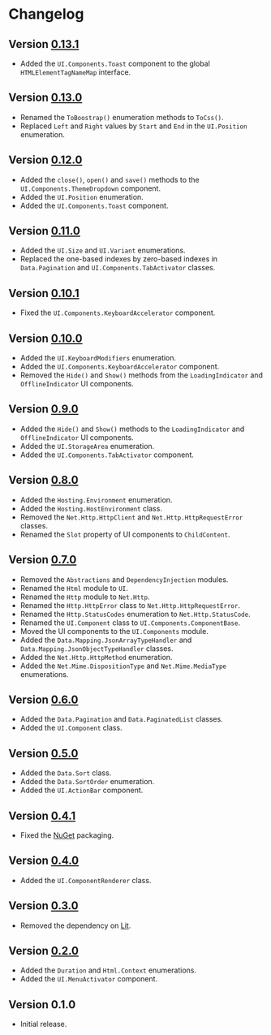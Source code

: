 # Changelog

## Version [0.13.1](https://github.com/cedx/base/compare/v0.13.0...v0.13.1)
- Added the `UI.Components.Toast` component to the global `HTMLElementTagNameMap` interface.

## Version [0.13.0](https://github.com/cedx/base/compare/v0.12.0...v0.13.0)
- Renamed the `ToBoostrap()` enumeration methods to `ToCss()`.
- Replaced `Left` and `Right` values by `Start` and `End` in the `UI.Position` enumeration.

## Version [0.12.0](https://github.com/cedx/base/compare/v0.11.0...v0.12.0)
- Added the `close()`, `open()` and `save()` methods to the `UI.Components.ThemeDropdown` component.
- Added the `UI.Position` enumeration.
- Added the `UI.Components.Toast` component.

## Version [0.11.0](https://github.com/cedx/base/compare/v0.10.1...v0.11.0)
- Added the `UI.Size` and `UI.Variant` enumerations.
- Replaced the one-based indexes by zero-based indexes in `Data.Pagination` and `UI.Components.TabActivator` classes.

## Version [0.10.1](https://github.com/cedx/base/compare/v0.10.0...v0.10.1)
- Fixed the `UI.Components.KeyboardAccelerator` component.

## Version [0.10.0](https://github.com/cedx/base/compare/v0.9.0...v0.10.0)
- Added the `UI.KeyboardModifiers` enumeration.
- Added the `UI.Components.KeyboardAccelerator` component.
- Removed the `Hide()` and `Show()` methods from the `LoadingIndicator` and `OfflineIndicator` UI components.

## Version [0.9.0](https://github.com/cedx/base/compare/v0.8.0...v0.9.0)
- Added the `Hide()` and `Show()` methods to the `LoadingIndicator` and `OfflineIndicator` UI components.
- Added the `UI.StorageArea` enumeration.
- Added the `UI.Components.TabActivator` component.

## Version [0.8.0](https://github.com/cedx/base/compare/v0.7.0...v0.8.0)
- Added the `Hosting.Environment` enumeration.
- Added the `Hosting.HostEnvironment` class.
- Removed the `Net.Http.HttpClient` and `Net.Http.HttpRequestError` classes.
- Renamed the `Slot` property of UI components to `ChildContent`.

## Version [0.7.0](https://github.com/cedx/base/compare/v0.6.0...v0.7.0)
- Removed the `Abstractions` and `DependencyInjection` modules.
- Renamed the `Html` module to `UI`.
- Renamed the `Http` module to `Net.Http`.
- Renamed the `Http.HttpError` class to `Net.Http.HttpRequestError`.
- Renamed the `Http.StatusCodes` enumeration to `Net.Http.StatusCode`.
- Renamed the `UI.Component` class to `UI.Components.ComponentBase`.
- Moved the UI components to the `UI.Components` module.
- Added the `Data.Mapping.JsonArrayTypeHandler` and `Data.Mapping.JsonObjectTypeHandler` classes.
- Added the `Net.Http.HttpMethod` enumeration.
- Added the `Net.Mime.DispositionType` and `Net.Mime.MediaType` enumerations.

## Version [0.6.0](https://github.com/cedx/base/compare/v0.5.0...v0.6.0)
- Added the `Data.Pagination` and `Data.PaginatedList` classes.
- Added the `UI.Component` class.

## Version [0.5.0](https://github.com/cedx/base/compare/v0.4.1...v0.5.0)
- Added the `Data.Sort` class.
- Added the `Data.SortOrder` enumeration.
- Added the `UI.ActionBar` component.

## Version [0.4.1](https://github.com/cedx/base/compare/v0.4.0...v0.4.1)
- Fixed the [NuGet](https://www.nuget.org) packaging.

## Version [0.4.0](https://github.com/cedx/base/compare/v0.3.0...v0.4.0)
- Added the `UI.ComponentRenderer` class.

## Version [0.3.0](https://github.com/cedx/base/compare/v0.2.0...v0.3.0)
- Removed the dependency on [Lit](https://lit.dev).

## Version [0.2.0](https://github.com/cedx/base/compare/v0.1.0...v0.2.0)
- Added the `Duration` and `Html.Context` enumerations.
- Added the `UI.MenuActivator` component.

## Version 0.1.0
- Initial release.

